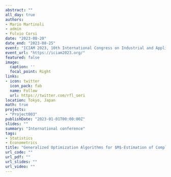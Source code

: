 ```yaml
---
abstract: ""
all_day: true
authors:
- Mario Martinoli
- admin
- Fulvio Corsi
date: "2023-08-20"
date_end: "2023-08-25"
event: "ICIAM 2023, 10th International Congress on Industrial and Applied Mathematics"
event_url: "https://iciam2023.org/"
featured: false
image:
  caption: ''
  focal_point: Right
links:
- icon: twitter
  icon_pack: fab
  name: Follow
  url: https://twitter.com/rfl_seri
location: Tokyo, Japan
math: true
projects:
- "Project003"
publishDate: "2023-01-01T00:00:00Z"
slides: ""
summary: "International conference"
tags:
- Statistics
- Econometrics
title: "Generalized Optimization Algorithms for $M$-Estimation of Complex Simulation Models"
url_code: ""
url_pdf: ""
url_slides: ""
url_video: ""
---
```

